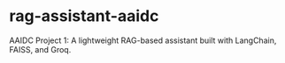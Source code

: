 # rag-assistant-aaidc
AAIDC Project 1: A lightweight RAG-based assistant built with LangChain, FAISS, and Groq.
